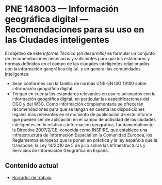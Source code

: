 # PNE 148003 — Información geográfica digital — Recomendaciones para su uso en las Ciudades inteligentes

El objetivo de este *Informe Técnico (en desarrollo)* es formular un conjunto de recomendaciones necesarias y suficientes para que los estándares y normas definidos en el campo de las ciudades inteligentes relacionados con la información geográfica digital, y en general las comunidades inteligentes:
-	Sean conformes con la familia de normas UNE-EN ISO 19100 sobre información geográfica digital.
-	Tengan en cuenta los estándares relevantes en uso relacionados con la información geográfica digital, en particular las especificaciones del OGC y del W3C.
Como información complementaria se ofrecerán recomendaciones para que se tengan en cuenta las disposiciones legales más relevantes en el momento de publicación de este informe que pueden ser de aplicación en el campo de actividad de las ciudades inteligentes en lo relativo a información geográfica, fundamentalmente la Directiva 2007/2/CE, conocida como INSPIRE, que establece una Infraestructura de Información Espacial en la Comunidad Europea, los Reglamentos europeos que la ponen en práctica y la ley española que la transpone, la Ley 14/2010 de 5 de julio sobre las Infraestructuras y Servicios de Información Geográfica en España.

## Contenido actual
- [Borrador de trabajo](https://github.com/AEN-CTN-148/PNE-148003/blob/master/borradores/PNE_148003_borrador.pdf)
